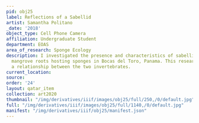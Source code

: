 ```yaml
---
pid: obj25
label: Reflections of a Sabellid
artist: Samantha Politano
_date: '2018'
object_type: Cell Phone Camera
affiliation: Undergraduate Student
department: EOAS
area_of_research: Sponge Ecology
description: I investigated the presence and characteristics of sabellid worms on
  mangrove roots hosting sponges in Bocas del Toro, Panama. This research may illuminate
  a relationship between the two invertebrates.
current_location: 
source: 
order: '24'
layout: qatar_item
collection: art2020
thumbnail: "/img/derivatives/iiif/images/obj25/full/250,/0/default.jpg"
full: "/img/derivatives/iiif/images/obj25/full/1140,/0/default.jpg"
manifest: "/img/derivatives/iiif/obj25/manifest.json"
---
```


